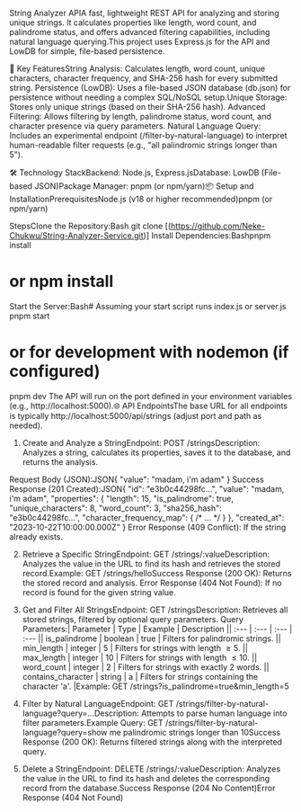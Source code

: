 String Analyzer APIA fast, 
lightweight REST API for analyzing and storing unique strings. It calculates properties like length, word count, and palindrome status, and offers advanced filtering capabilities, including natural language querying.This project uses Express.js for the API and LowDB for simple, file-based persistence.

🚀 Key FeaturesString Analysis: Calculates length, word count, unique characters, character frequency, and SHA-256 hash for every submitted string.
Persistence (LowDB): Uses a file-based JSON database (db.json) for persistence without needing a complex SQL/NoSQL setup.Unique Storage: Stores only unique strings (based on their SHA-256 hash).
Advanced Filtering: Allows filtering by length, palindrome status, word count, and character presence via query parameters.
Natural Language Query: Includes an experimental endpoint (/filter-by-natural-language) to interpret human-readable filter requests (e.g., "all palindromic strings longer than 5").

🛠️ Technology StackBackend: Node.js, Express.jsDatabase: LowDB (File-based JSON)Package Manager: pnpm (or npm/yarn)📦 Setup and InstallationPrerequisitesNode.js (v18 or higher recommended)pnpm (or npm/yarn)

StepsClone the Repository:Bash git clone [(https://github.com/Neke-Chukwu/String-Analyzer-Service.git)]
Install Dependencies:Bashpnpm install
# or npm install
Start the Server:Bash# Assuming your start script runs index.js or server.js
pnpm start
# or for development with nodemon (if configured)
pnpm dev 
The API will run on the port defined in your environment variables (e.g., http://localhost:5000).🌐 API EndpointsThe base URL for all endpoints is typically http://localhost:5000/api/strings (adjust port and path as needed).

1. Create and Analyze a StringEndpoint: POST /stringsDescription: Analyzes a string, calculates its properties, saves it to the database, and returns the analysis.

Request Body (JSON):JSON{
    "value": "madam, i'm adam"
}
Success Response (201 Created):JSON{
  "id": "e3b0c44298fc...",
  "value": "madam, i'm adam",
  "properties": {
    "length": 15,
    "is_palindrome": true,
    "unique_characters": 8,
    "word_count": 3,
    "sha256_hash": "e3b0c44298fc...",
    "character_frequency_map": { /* ... */ }
  },
  "created_at": "2023-10-22T10:00:00.000Z"
}
Error Response (409 Conflict): If the string already exists.

2. Retrieve a Specific StringEndpoint: 
GET /strings/:valueDescription: Analyzes the value in the URL to find its hash and retrieves the stored record.Example: GET /strings/helloSuccess Response (200 OK): Returns the stored record and analysis.
Error Response (404 Not Found): If no record is found for the given string value.

3. Get and Filter All StringsEndpoint: 
GET /stringsDescription: Retrieves all stored strings, filtered by optional query parameters.
Query Parameters:| Parameter | Type | Example | Description || :--- | :--- | :--- | :--- || is_palindrome | boolean | true | Filters for palindromic strings. || min_length | integer | 5 | Filters for strings with length $\ge 5$. || max_length | integer | 10 | Filters for strings with length $\le 10$. || word_count | integer | 2 | Filters for strings with exactly 2 words. || contains_character | string | a | Filters for strings containing the character 'a'. |Example: GET /strings?is_palindrome=true&min_length=5

4. Filter by Natural LanguageEndpoint: 
GET /strings/filter-by-natural-language?query=...Description: Attempts to parse human language into filter parameters.Example Query: GET /strings/filter-by-natural-language?query=show me palindromic strings longer than 10Success Response (200 OK): Returns filtered strings along with the interpreted query.

5. Delete a StringEndpoint: 
DELETE /strings/:valueDescription: Analyzes the value in the URL to find its hash and deletes the corresponding record from the database.Success Response (204 No Content)Error Response (404 Not Found)